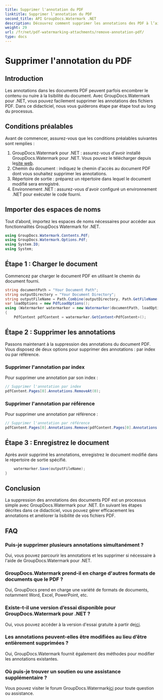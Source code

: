 ```yaml
---
title: Supprimer l'annotation du PDF
linktitle: Supprimer l'annotation du PDF
second_title: API GroupDocs.Watermark .NET
description: Découvrez comment supprimer les annotations des PDF à l’aide de GroupDocs.Watermark pour .NET. Améliorez la lisibilité des documents sans effort.
weight: 29
url: /fr/net/pdf-watermarking-attachments/remove-annotation-pdf/
type: docs
---
```

# Supprimer l'annotation du PDF

## Introduction
Les annotations dans les documents PDF peuvent parfois encombrer le contenu ou nuire à la lisibilité du document. Avec GroupDocs.Watermark pour .NET, vous pouvez facilement supprimer les annotations des fichiers PDF. Dans ce didacticiel, nous vous guiderons étape par étape tout au long du processus.
## Conditions préalables
Avant de commencer, assurez-vous que les conditions préalables suivantes sont remplies :
1.  GroupDocs.Watermark pour .NET : assurez-vous d'avoir installé GroupDocs.Watermark pour .NET. Vous pouvez le télécharger depuis le[site web](https://releases.groupdocs.com/Watermark/net/).
2. Chemin du document : indiquez le chemin d'accès au document PDF dont vous souhaitez supprimer les annotations.
3. Répertoire de sortie : préparez un répertoire dans lequel le document modifié sera enregistré.
4. Environnement .NET : assurez-vous d'avoir configuré un environnement .NET pour exécuter le code fourni.

## Importer des espaces de noms
Tout d’abord, importez les espaces de noms nécessaires pour accéder aux fonctionnalités GroupDocs Watermark for .NET.
```csharp
using GroupDocs.Watermark.Contents.Pdf;
using GroupDocs.Watermark.Options.Pdf;
using System.IO;
using System;
```
## Étape 1 : Charger le document
Commencez par charger le document PDF en utilisant le chemin du document fourni.
```csharp
string documentPath = "Your Document Path";
string outputDirectory = "Your Document Directory";
string outputFileName = Path.Combine(outputDirectory, Path.GetFileName(documentPath));
var loadOptions = new PdfLoadOptions();
using (Watermarker watermarker = new Watermarker(documentPath, loadOptions))
{
    PdfContent pdfContent = watermarker.GetContent<PdfContent>();
```
## Étape 2 : Supprimer les annotations
Passons maintenant à la suppression des annotations du document PDF. Vous disposez de deux options pour supprimer des annotations : par index ou par référence.
### Supprimer l'annotation par index
Pour supprimer une annotation par son index :
```csharp
// Supprimer l'annotation par index
pdfContent.Pages[0].Annotations.RemoveAt(0);
```
### Supprimer l'annotation par référence
Pour supprimer une annotation par référence :
```csharp
// Supprimer l'annotation par référence
pdfContent.Pages[0].Annotations.Remove(pdfContent.Pages[0].Annotations[0]);
```
## Étape 3 : Enregistrez le document
Après avoir supprimé les annotations, enregistrez le document modifié dans le répertoire de sortie spécifié.
```csharp
    watermarker.Save(outputFileName);
}
```

## Conclusion
La suppression des annotations des documents PDF est un processus simple avec GroupDocs.Watermark pour .NET. En suivant les étapes décrites dans ce didacticiel, vous pouvez gérer efficacement les annotations et améliorer la lisibilité de vos fichiers PDF.
## FAQ
### Puis-je supprimer plusieurs annotations simultanément ?
Oui, vous pouvez parcourir les annotations et les supprimer si nécessaire à l'aide de GroupDocs.Watermark pour .NET.
### GroupDocs.Watermark prend-il en charge d'autres formats de documents que le PDF ?
Oui, GroupDocs prend en charge une variété de formats de documents, notamment Word, Excel, PowerPoint, etc.
### Existe-t-il une version d’essai disponible pour GroupDocs.Watermark pour .NET ?
 Oui, vous pouvez accéder à la version d'essai gratuite à partir de[ici](https://releases.groupdocs.com/).
### Les annotations peuvent-elles être modifiées au lieu d’être entièrement supprimées ?
Oui, GroupDocs.Watermark fournit également des méthodes pour modifier les annotations existantes.
### Où puis-je trouver un soutien ou une assistance supplémentaire ?
 Vous pouvez visiter le forum GroupDocs.Watermark[ici](https://forum.groupdocs.com/c/watermark/19) pour toute question ou assistance.